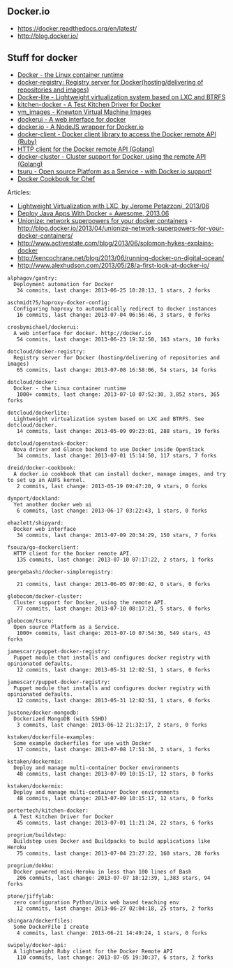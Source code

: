 ## Docker.io

  - https://docker.readthedocs.org/en/latest/
  - http://blog.docker.io/

## Stuff for docker
  - [Docker - the Linux container runtime](https://github.com/dotcloud/docker)
  - [docker-registry: Registry server for Docker(hosting/delivering of repositories and images)](https://github.com/dotcloud/docker-registry)
  - [Docker-lite - Lightweight virtualization system based on LXC and BTRFS](https://github.com/dotcloud/dockerlite.git)
  - [kitchen-docker - A Test Kitchen Driver for Docker](https://github.com/portertech/kitchen-docker)
  - [vm_images - Knewton Virtual Machine Images](https://github.com/Knewton/vm_images.git)
  - [dockerui - A web interface for docker](https://github.com/crosbymichael/dockerui.git)
  - [docker.io - A NodeJS wrapper for Docker.io](https://github.com/appersonlabs/docker.io.git)
  - [docker-client - Docker client library to access the Docker remote API (Ruby)](https://github.com/geku/docker-client.git)
  - [HTTP client for the Docker remote API (Golang)](https://github.com/fsouza/go-dockerclient.git)
  - [docker-cluster - Cluster support for Docker, using the remote API (Golang)](https://github.com/globocom/docker-cluster.git)
  - [tsuru - Open source Platform as a Service - with Docker.io support!](https://github.com/globocom/tsuru.git)
  - [Docker Cookbook for Chef](https://github.com/dreid/docker-cookbook.git)



Articles:
  - [Lightweight Virtualization with LXC, by Jerome Petazzoni, 2013/06 ](http://www.ciecloud.org/2013/subject/07-track06-Jerome%20Petazzoni.pdf)
  - [Deploy Java Apps With Docker = Awesome, 2013.06](http://blogs.atlassian.com/2013/06/deploy-java-apps-with-docker-awesome/)
  - [Unionize: network superpowers for your docker containers](https://gist.github.com/jpetazzo/5493295) - http://blog.docker.io/2013/04/unionize-network-superpowers-for-your-docker-containers/
  - http://www.activestate.com/blog/2013/06/solomon-hykes-explains-docker
  - http://kencochrane.net/blog/2013/06/running-docker-on-digital-ocean/
  - http://www.alexhudson.com/2013/05/28/a-first-look-at-docker-io/



<!-- PROJECTS_LIST_START -->
    alphagov/gantry:
      Deployment automation for Docker
       34 commits, last change: 2013-06-25 10:28:13, 1 stars, 2 forks

    aschmidt75/haproxy-docker-config:
      Configuring haproxy to automatically redirect to docker instances
       16 commits, last change: 2013-07-04 06:56:46, 3 stars, 0 forks

    crosbymichael/dockerui:
      A web interface for docker. http://docker.io
       54 commits, last change: 2013-06-23 19:32:50, 163 stars, 10 forks

    dotcloud/docker-registry:
      Registry server for Docker (hosting/delivering of repositories and images)
       65 commits, last change: 2013-07-08 16:58:06, 54 stars, 14 forks

    dotcloud/docker:
      Docker - the Linux container runtime
       1000+ commits, last change: 2013-07-10 07:52:30, 3,852 stars, 365 forks

    dotcloud/dockerlite:
      Lightweight virtualization system based on LXC and BTRFS. See dotcloud/docker.
       14 commits, last change: 2013-05-09 09:23:01, 288 stars, 19 forks

    dotcloud/openstack-docker:
      Nova driver and Glance backend to use Docker inside OpenStack
       34 commits, last change: 2013-07-01 15:14:50, 117 stars, 7 forks

    dreid/docker-cookbook:
      A docker.io cookbook that can install docker, manage images, and try to set up an AUFS kernel.
       2 commits, last change: 2013-05-19 09:47:20, 9 stars, 0 forks

    dynport/dockland:
      Yet another docker web ui
       6 commits, last change: 2013-06-17 03:22:43, 1 stars, 0 forks

    ehazlett/shipyard:
      Docker web interface
       34 commits, last change: 2013-07-09 20:34:29, 150 stars, 7 forks

    fsouza/go-dockerclient:
      HTTP client for the Docker remote API.
       135 commits, last change: 2013-07-10 07:17:22, 2 stars, 1 forks

    georgebashi/docker-simpleregistry:

       21 commits, last change: 2013-06-05 07:00:42, 0 stars, 0 forks

    globocom/docker-cluster:
      Cluster support for Docker, using the remote API.
       77 commits, last change: 2013-07-10 08:17:21, 5 stars, 0 forks

    globocom/tsuru:
      Open source Platform as a Service.
       1000+ commits, last change: 2013-07-10 07:54:36, 549 stars, 43 forks

    jamescarr/puppet-docker-registry:
      Puppet module that installs and configures docker registry with opinionated defaults.
       12 commits, last change: 2013-05-31 12:02:51, 1 stars, 0 forks

    jamescarr/puppet-docker-registry:
      Puppet module that installs and configures docker registry with opinionated defaults.
       12 commits, last change: 2013-05-31 12:02:51, 1 stars, 0 forks

    justone/docker-mongodb:
      Dockerized MongoDB (with SSHD)
       3 commits, last change: 2013-06-12 21:32:17, 2 stars, 0 forks

    kstaken/dockerfile-examples:
      Some example dockerfiles for use with Docker
       17 commits, last change: 2013-07-08 17:51:34, 3 stars, 1 forks

    kstaken/dockermix:
      Deploy and manage multi-container Docker environments
       48 commits, last change: 2013-07-09 10:15:17, 12 stars, 0 forks

    kstaken/dockermix:
      Deploy and manage multi-container Docker environments
       48 commits, last change: 2013-07-09 10:15:17, 12 stars, 0 forks

    portertech/kitchen-docker:
      A Test Kitchen Driver for Docker
       45 commits, last change: 2013-07-01 11:21:24, 22 stars, 6 forks

    progrium/buildstep:
      Buildstep uses Docker and Buildpacks to build applications like Heroku
       75 commits, last change: 2013-07-04 23:27:22, 160 stars, 28 forks

    progrium/dokku:
      Docker powered mini-Heroku in less than 100 lines of Bash
       206 commits, last change: 2013-07-07 18:12:39, 1,383 stars, 94 forks

    ptone/jiffylab:
      zero configuration Python/Unix web based teaching env
       12 commits, last change: 2013-06-27 02:04:18, 25 stars, 2 forks

    shingara/dockerfiles:
      Some DockerFile I create
       4 commits, last change: 2013-06-21 14:49:24, 1 stars, 0 forks

    swipely/docker-api:
      A lightweight Ruby client for the Docker Remote API
       110 commits, last change: 2013-07-05 19:30:37, 6 stars, 2 forks
<!-- PROJECTS_LIST_END -->
